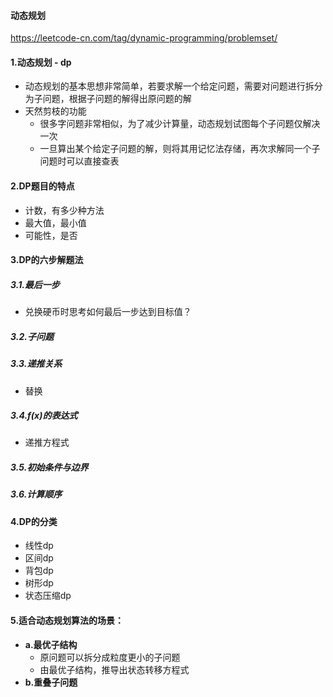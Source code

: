 #### 动态规划
https://leetcode-cn.com/tag/dynamic-programming/problemset/

#### 1.动态规划 - dp

- 动态规划的基本思想非常简单，若要求解一个给定问题，需要对问题进行拆分为子问题，根据子问题的解得出原问题的解
- 天然剪枝的功能
  - 很多字问题非常相似，为了减少计算量，动态规划试图每个子问题仅解决一次
  - 一旦算出某个给定子问题的解，则将其用记忆法存储，再次求解同一个子问题时可以直接查表

#### 2.DP题目的特点

- 计数，有多少种方法
- 最大值，最小值
- 可能性，是否

#### 3.DP的六步解题法

##### 3.1.最后一步

- 兑换硬币时思考如何最后一步达到目标值？

##### 3.2.子问题

##### 3.3.递推关系

- 替换

##### 3.4.f(x)的表达式

- 递推方程式

##### 3.5.初始条件与边界

##### 3.6.计算顺序

#### 4.DP的分类

- 线性dp
- 区间dp
- 背包dp
- 树形dp
- 状态压缩dp

#### 5.适合动态规划算法的场景：

- **a.最优子结构**
  - 原问题可以拆分成粒度更小的子问题
  - 由最优子结构，推导出状态转移方程式
- **b.重叠子问题**































